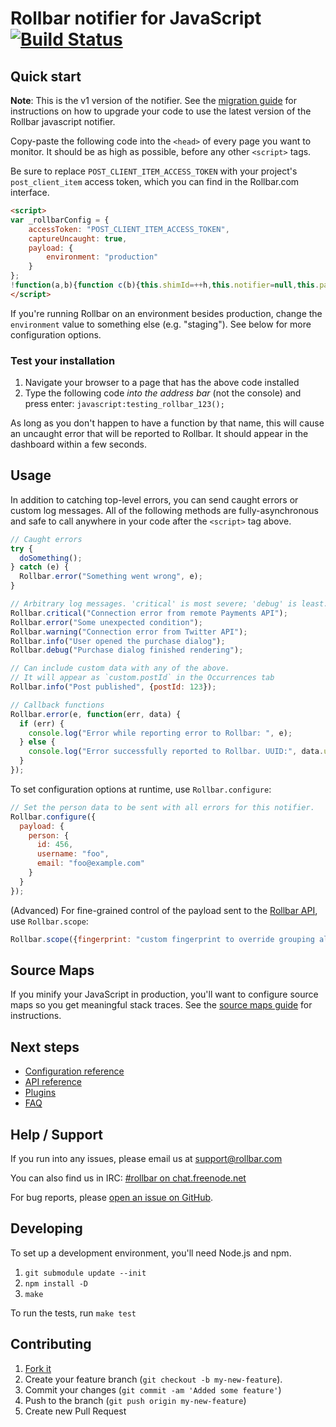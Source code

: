 # Rollbar notifier for JavaScript [![Build Status](https://api.travis-ci.org/rollbar/rollbar.js.png?branch=master)](https://travis-ci.org/rollbar/rollbar.js)

<!-- Sub:[TOC] -->

## Quick start

__Note__: This is the v1 version of the notifier. See the [migration guide](https://rollbar.com/docs/notifier/rollbar.js/migration_v0_to_v1) for instructions on how to upgrade your code to use the latest version of the Rollbar javascript notifier.

Copy-paste the following code into the ```<head>``` of every page you want to monitor. It should be as high as possible, before any other ```<script>``` tags.

<!-- RemoveNextIfProject -->
Be sure to replace ```POST_CLIENT_ITEM_ACCESS_TOKEN``` with your project's ```post_client_item``` access token, which you can find in the Rollbar.com interface.

<!-- EditableTextAreaStart -->
<!-- RemoveNext -->
```html
<script>
var _rollbarConfig = {
    accessToken: "POST_CLIENT_ITEM_ACCESS_TOKEN",
    captureUncaught: true,
    payload: {
        environment: "production"
    }
};
!function(a,b){function c(b){this.shimId=++h,this.notifier=null,this.parentShim=b,this.logger=function(){},a.console&&void 0===a.console.shimId&&(this.logger=a.console.log)}function d(b,c,d){!d[4]&&a._rollbarWrappedError&&(d[4]=a._rollbarWrappedError,a._rollbarWrappedError=null),b.uncaughtError.apply(b,d),c&&c.apply(a,arguments)}function e(b){var d=c;return g(function(){if(this.notifier)return this.notifier[b].apply(this.notifier,arguments);var c=this,e="scope"===b;e&&(c=new d(this));var f=Array.prototype.slice.call(arguments,0),g={shim:c,method:b,args:f,ts:new Date};return a._rollbarShimQueue.push(g),e?c:void 0})}function f(a,b){if(b.hasOwnProperty&&b.hasOwnProperty("addEventListener")){var c=b.addEventListener;b.addEventListener=function(b,d,e){c.call(this,b,a.wrap(d),e)};var d=b.removeEventListener;b.removeEventListener=function(a,b,c){d.call(this,a,b._wrapped||b,c)}}}function g(a,b){return b=b||this.logger,function(){try{return a.apply(this,arguments)}catch(c){b("Rollbar internal error:",c)}}}var h=0;c.init=function(a,b){var e=b.globalAlias||"Rollbar";if("object"==typeof a[e])return a[e];a._rollbarShimQueue=[],a._rollbarWrappedError=null,b=b||{};var h=new c;return g(function(){if(h.configure(b),b.captureUncaught){var c=a.onerror;a.onerror=function(){var a=Array.prototype.slice.call(arguments,0);d(h,c,a)},["EventTarget","Window","Node","ApplicationCache","AudioTrackList","ChannelMergerNode","CryptoOperation","EventSource","FileReader","HTMLUnknownElement","IDBDatabase","IDBRequest","IDBTransaction","KeyOperation","MediaController","MessagePort","ModalWindow","Notification","SVGElementInstance","Screen","TextTrack","TextTrackCue","TextTrackList","WebSocket","WebSocketWorker","Worker","XMLHttpRequest","XMLHttpRequestEventTarget","XMLHttpRequestUpload"].map(function(b){a[b]&&a[b].prototype&&f(h,a[b].prototype)})}return a[e]=h,h},h.logger)()},c.prototype.loadFull=function(a,b,c,d){var e=g(function(){var a=b.createElement("script"),e=b.getElementsByTagName("script")[0];a.src=d.rollbarJsUrl,a.async=!c,a.onload=f,e.parentNode.insertBefore(a,e)},this.logger),f=g(function(){if(void 0===a._rollbarPayloadQueue)for(var b,c,d,e,f=new Error("rollbar.js did not load");b=a._rollbarShimQueue.shift();)for(d=b.args,e=0;e<d.length;++e)if(c=d[e],"function"==typeof c){c(f);break}},this.logger);g(function(){c?e():a.addEventListener?a.addEventListener("load",e,!1):a.attachEvent("onload",e)},this.logger)()},c.prototype.wrap=function(b){if("function"!=typeof b)return b;if(b._isWrap)return b;if(!b._wrapped){b._wrapped=function(){try{return b.apply(this,arguments)}catch(c){throw a._rollbarWrappedError=c,c}},b._wrapped._isWrap=!0;for(var c in b)b.hasOwnProperty(c)&&(b._wrapped[c]=b[c])}return b._wrapped};for(var i="log,debug,info,warn,warning,error,critical,global,configure,scope,uncaughtError".split(","),j=0;j<i.length;++j)c.prototype[i[j]]=e(i[j]);var k="//d37gvrvc0wt4s1.cloudfront.net/js/v1.0/rollbar.min.js";_rollbarConfig.rollbarJsUrl=_rollbarConfig.rollbarJsUrl||k;var l=c.init(a,_rollbarConfig);l.loadFull(a,b,!1,_rollbarConfig)}(window,document);
</script>
```
<!-- RemovePrev -->
<!-- EditableTextAreaEnd -->

If you're running Rollbar on an environment besides production, change the ```environment``` value to something else (e.g. "staging"). See below for more configuration options.
  
### Test your installation

1. Navigate your browser to a page that has the above code installed
2. Type the following code *into the address bar* (not the console) and press enter: ```javascript:testing_rollbar_123();```

As long as you don't happen to have a function by that name, this will cause an uncaught error that will be reported to Rollbar. It should appear in the dashboard within a few seconds.

## Usage

In addition to catching top-level errors, you can send caught errors or custom log messages. All of the following methods are fully-asynchronous and safe to call anywhere in your code after the ```<script>``` tag above.

```js
// Caught errors
try {
  doSomething();
} catch (e) {
  Rollbar.error("Something went wrong", e);
}

// Arbitrary log messages. 'critical' is most severe; 'debug' is least.
Rollbar.critical("Connection error from remote Payments API");
Rollbar.error("Some unexpected condition");
Rollbar.warning("Connection error from Twitter API");
Rollbar.info("User opened the purchase dialog");
Rollbar.debug("Purchase dialog finished rendering");

// Can include custom data with any of the above.
// It will appear as `custom.postId` in the Occurrences tab
Rollbar.info("Post published", {postId: 123});

// Callback functions
Rollbar.error(e, function(err, data) {
  if (err) {
    console.log("Error while reporting error to Rollbar: ", e);
  } else {
    console.log("Error successfully reported to Rollbar. UUID:", data.uuid);
  }
});
```

To set configuration options at runtime, use `Rollbar.configure`:

```js
// Set the person data to be sent with all errors for this notifier.
Rollbar.configure({
  payload: {
    person: {
      id: 456,
      username: "foo",
      email: "foo@example.com"
    }
  }
});
```

(Advanced) For fine-grained control of the payload sent to the [Rollbar API](https://rollbar.com/docs/api_items/), use `Rollbar.scope`:

```js
Rollbar.scope({fingerprint: "custom fingerprint to override grouping algorithm"}).error(err);
```

## Source Maps

If you minify your JavaScript in production, you'll want to configure source maps so you get meaningful stack traces. See the [source maps guide](https://rollbar.com/docs/guides_sourcemaps/) for instructions.

## Next steps

- [Configuration reference](https://rollbar.com/docs/notifier/rollbar.js/configuration)
- [API reference](https://rollbar.com/docs/notifier/rollbar.js/api)
- [Plugins](https://rollbar.com/docs/notifier/rollbar.js/plugins)
- [FAQ](https://rollbar.com/docs/notifier/rollbar.js/faq)

## Help / Support

If you run into any issues, please email us at [support@rollbar.com](mailto:support@rollbar.com)

You can also find us in IRC: [#rollbar on chat.freenode.net](irc://chat.freenode.net/rollbar)

For bug reports, please [open an issue on GitHub](https://github.com/rollbar/rollbar.js/issues/new).

## Developing

To set up a development environment, you'll need Node.js and npm.

1. `git submodule update --init`
2. `npm install -D`
3. `make`

To run the tests, run `make test`

## Contributing

1. [Fork it](https://github.com/rollbar/rollbar.js)
2. Create your feature branch (```git checkout -b my-new-feature```).
3. Commit your changes (```git commit -am 'Added some feature'```)
4. Push to the branch (```git push origin my-new-feature```)
5. Create new Pull Request

